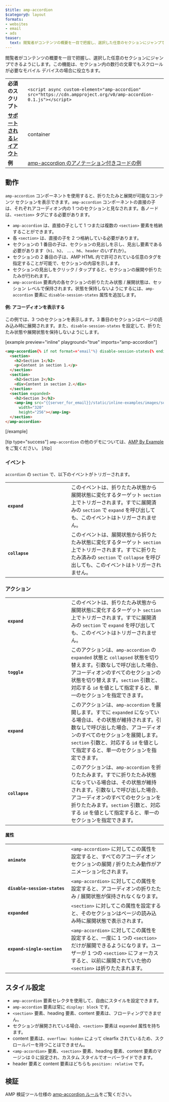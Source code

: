 ```yaml
---
$title: amp-accordion
$category@: layout
formats:
- websites
- email
- ads
teaser:
  text: 閲覧者がコンテンツの概要を一目で把握し、選択した任意のセクションにジャンプできるようにします。
---
```



<!--
       Copyright 2016 The AMP HTML Authors. All Rights Reserved.

       Licensed under the Apache License, Version 2.0 (the "License");
     you may not use this file except in compliance with the License.
     You may obtain a copy of the License at

     http://www.apache.org/licenses/LICENSE-2.0

     Unless required by applicable law or agreed to in writing, software
     distributed under the License is distributed on an "AS-IS" BASIS,
     WITHOUT WARRANTIES OR CONDITIONS OF ANY KIND, either express or implied.
     See the License for the specific language governing permissions and
     limitations under the License.
-->



閲覧者がコンテンツの概要を一目で把握し、選択した任意のセクションにジャンプできるようにします。この機能は、セクション内の数行の文章でもスクロールが必要なモバイル デバイスの場合に役立ちます。

<table>
  <tr>
    <td class="col-fourty"><strong>必須のスクリプト</strong></td>
    <td><code>&lt;script async custom-element="amp-accordion" src="https://cdn.ampproject.org/v0/amp-accordion-0.1.js"&gt;&lt;/script&gt;</code></td>
  </tr>
  <tr>
    <td class="col-fourty"><strong><a href="../../../documentation/guides-and-tutorials/develop/style_and_layout/control_layout.md">サポートされるレイアウト</a></strong></td>
    <td>container</td>
  </tr>
  <tr>
    <td class="col-fourty"><strong>例</strong></td>
    <td><a href="https://ampbyexample.com/components/amp-accordion/">amp-accordion のアノテーション付きコードの例</a></td>
  </tr>
</table>


## 動作 <a name="behavior"></a>

`amp-accordion` コンポーネントを使用すると、折りたたみと展開が可能なコンテンツ セクションを表示できます。`amp-accordion` コンポーネントの直接の子は、それぞれアコーディオン内の 1 つのセクションと見なされます。各ノードは、`<section>` タグにする必要があります。

* `amp-accordion` は、直接の子として 1 つまたは複数の `<section>` 要素を格納することができます。
* 各 `<section>` は、直接の子を 2 つ格納している必要があります。
* セクションの 1 番目の子は、セクションの見出しを示し、見出し要素である必要があります（`h1`、`h2`、 ... 、`h6`、`header` のいずれか）。
* セクションの 2 番目の子は、AMP HTML 内で許可されている任意のタグを指定することが可能で、セクションの内容を示します。
* セクションの見出しをクリック / タップすると、セクションの展開や折りたたみが行われます。
* `amp-accordion` 要素内の各セクションの折りたたみ状態 / 展開状態は、セッション レベルで保持されます。状態を保持しないようにするには、`amp-accordion` 要素に `disable-session-states` 属性を追加します。

#### 例: アコーディオンを表示する <a name="example-displaying-an-accordion"></a>

この例では、3 つのセクションを表示します。3 番目のセクションはページの読み込み時に展開されます。また、`disable-session-states` を設定して、折りたたみ状態や展開状態を保持しないようにします。

[example preview="inline" playground="true" imports="amp-accordion"]
```html
<amp-accordion{% if not format=='email'%} disable-session-states{% endif %}>
  <section>
    <h2>Section 1</h2>
    <p>Content in section 1.</p>
  </section>
  <section>
    <h2>Section 2</h2>
    <div>Content in section 2.</div>
  </section>
  <section expanded>
    <h2>Section 3</h2>
    <amp-img src="{{server_for_email}}/static/inline-examples/images/squirrel.jpg"
      width="320"
      height="256"></amp-img>
  </section>
</amp-accordion>
```
[/example]

[tip type="success"]
`amp-accordion` の他のデモについては、[AMP By Example](https://ampbyexample.com/components/amp-accordion/) をご覧ください。
[/tip]

### イベント <a name="events"></a>

`accordion` の `section` で、以下のイベントがトリガーされます。

<table>
  <tr>
    <td width="40%"><strong><code>expand</code></strong></td>
    <td>このイベントは、折りたたみ状態から展開状態に変化するターゲット <code>section</code> 上でトリガーされます。すでに展開済みの <code>section</code> で <code>expand</code> を呼び出しても、このイベントはトリガーされません。</td>
  </tr>
  <tr>
    <td width="40%"><strong><code>collapse</code></strong></td>
    <td>このイベントは、展開状態から折りたたみ状態に変化するターゲット <code>section</code> 上でトリガーされます。すでに折りたたみ済みの <code>section</code> で <code>collapse</code> を呼び出しても、このイベントはトリガーされません。</td>
  </tr>
</table>

### アクション <a name="actions"></a>

<table>
  <tr>
    <td width="40%"><strong><code>expand</code></strong></td>
    <td>このイベントは、折りたたみ状態から展開状態に変化するターゲット <code>section</code> 上でトリガーされます。すでに展開済みの <code>section</code> で <code>expand</code> を呼び出しても、このイベントはトリガーされません。</td>
  </tr>
  <tr>
    <td width="40%"><strong><code>toggle</code></strong></td>
    <td>このアクションは、<code>amp-accordion</code> の <code>expanded</code> 状態と <code>collapsed</code> 状態を切り替えます。引数なしで呼び出した場合、アコーディオンのすべてのセクションの状態を切り替えます。<code>section</code> 引数と、対応する <code>id</code> を値として指定すると、単一のセクションを指定できます。</td>
  </tr>
  <tr>
    <td width="40%"><strong><code>expand</code></strong></td>
    <td>このアクションは、<code>amp-accordion</code> を展開します。すでに <code>expanded</code> になっている場合は、その状態が維持されます。引数なしで呼び出した場合、アコーディオンのすべてのセクションを展開します。<code>section</code> 引数と、対応する <code>id</code> を値として指定すると、単一のセクションを指定できます。</td>
  </tr>
  <tr>
    <td width="40%"><strong><code>collapse</code></strong></td>
    <td>このアクションは、<code>amp-accordion</code> を折りたたみます。すでに折りたたみ状態になっている場合は、その状態が維持されます。引数なしで呼び出した場合、アコーディオンのすべてのセクションを折りたたみます。<code>section</code> 引数と、対応する <code>id</code> を値として指定すると、単一のセクションを指定できます。</td>
  </tr>
</table>

#### 属性 <a name="attributes"></a>

<table>
  <tr>
    <td width="40%"><strong><code>animate</code></strong></td>
    <td><code>&lt;amp-accordion&gt;</code> に対してこの属性を設定すると、すべてのアコーディオン セクションの展開 / 折りたたみ動作がアニメーション化されます。</td>
  </tr>
  <tr>
    <td width="40%"><strong><code>disable-session-states</code></strong></td>
    <td><code>&lt;amp-accordion&gt;</code> に対してこの属性を設定すると、アコーディオンの折りたたみ / 展開状態が保持されなくなります。</td>
  </tr>
  <tr>
    <td width="40%"><strong><code>expanded</code></strong></td>
    <td><code>&lt;section&gt;</code> に対してこの属性を設定すると、そのセクションはページの読み込み時に展開状態で表示されます。</td>
  </tr>
  <tr>
    <td width="40%"><strong><code>expand-single-section</code></strong></td>
    <td><code>&lt;amp-accordion&gt;</code> に対してこの属性を設定すると、一度に 1 つの <code>&lt;section&gt;</code> だけが展開できるようになります。ユーザーが 1 つの <code>&lt;section&gt;</code> にフォーカスすると、以前に展開されていた他の <code>&lt;section&gt;</code> は折りたたまれます。</td>
  </tr>
</table>

## スタイル設定 <a name="styling"></a>

* `amp-accordion` 要素セレクタを使用して、自由にスタイルを設定できます。
* `amp-accordion` 要素は常に `display: block` です。
* `<section>` 要素、heading 要素、content 要素は、フローティングできません。
* セクションが展開されている場合、`<section>` 要素は `expanded` 属性を持ちます。
* content 要素は、`overflow: hidden` によって clearfix されているため、スクロールバーを持つことはできません。
* `<amp-accordion>` 要素、`<section>` 要素、heading 要素、content 要素のマージンは 0 に設定され、カスタム スタイルでオーバーライドできます。
* header 要素と content 要素はどちらも `position: relative` です。

## 検証 <a name="validation"></a>

AMP 検証ツール仕様の [amp-accordion ルール](https://github.com/ampproject/amphtml/blob/master/extensions/amp-accordion/validator-amp-accordion.protoascii)をご覧ください。
